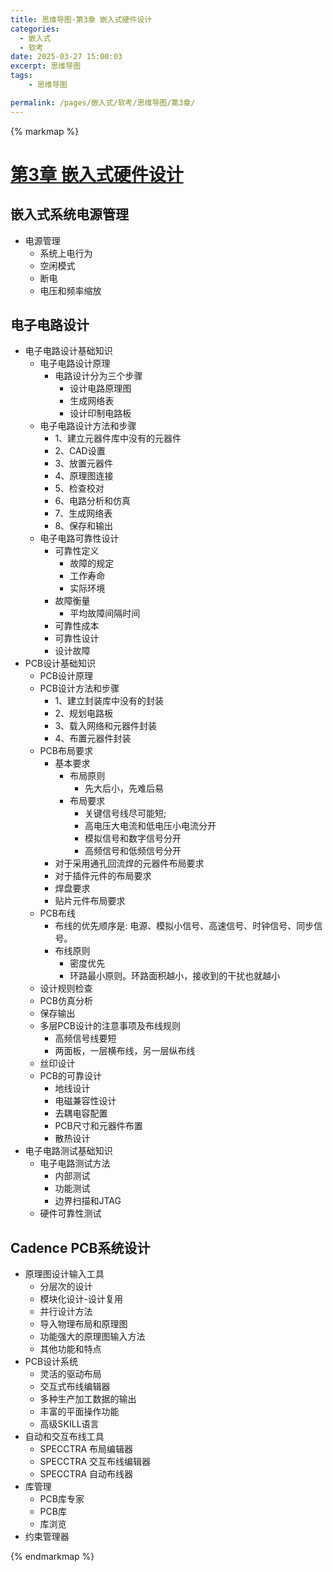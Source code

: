 ```yaml
---
title: 思维导图-第3章 嵌入式硬件设计
categories:
  - 嵌入式
  - 软考
date: 2025-03-27 15:00:03
excerpt: 思维导图
tags:
    - 思维导图

permalink: /pages/嵌入式/软考/思维导图/第3章/
---
```



{% markmap %}

# [第3章 嵌入式硬件设计](/pages/嵌入式/软考/思维导图/)

## 嵌入式系统电源管理

- 电源管理
    - 系统上电行为
    - 空闲模式
    - 断电
    - 电压和频率缩放

## 电子电路设计

- 电子电路设计基础知识  
    - 电子电路设计原理
        - 电路设计分为三个步骤
            - 设计电路原理图
            - 生成网络表
            - 设计印制电路板
    - 电子电路设计方法和步骤
        - 1、建立元器件库中没有的元器件
        - 2、CAD设置
        - 3、放置元器件
        - 4、原理图连接
        - 5、检查校对
        - 6、电路分析和仿真
        - 7、生成网络表
        - 8、保存和输出
    - 电子电路可靠性设计
        - 可靠性定义
            - 故障的规定
            - 工作寿命
            - 实际环境
        - 故障衡量
            - 平均故障间隔时间
        - 可靠性成本
        - 可靠性设计
        - 设计故障
- PCB设计基础知识
    - PCB设计原理
    - PCB设计方法和步骤
        - 1、建立封装库中没有的封装
        - 2、规划电路板
        - 3、载入网络和元器件封装
        - 4、布置元器件封装
    - PCB布局要求
        - 基本要求
            - 布局原则
                - 先大后小，先难后易
            - 布局要求
                - 关键信号线尽可能短;
                - 高电压大电流和低电压小电流分开
                - 模拟信号和数字信号分开
                - 高频信号和低频信号分开
        - 对于采用通孔回流焊的元器件布局要求
        - 对于插件元件的布局要求
        - 焊盘要求
        - 贴片元件布局要求
    - PCB布线
        - 布线的优先顺序是: 电源、模拟小信号、高速信号、时钟信号、同步信号。
        - 布线原则
            - 密度优先
            - 环路最小原则。环路面积越小，接收到的干扰也就越小
    - 设计规则检查
    - PCB仿真分析
    - 保存输出
    - 多层PCB设计的注意事项及布线规则
        - 高频信号线要短
        - 两面板，一层横布线，另一层纵布线
    - 丝印设计
    - PCB的可靠设计
        - 地线设计
        - 电磁兼容性设计
        - 去耦电容配置
        - PCB尺寸和元器件布置
        - 散热设计
- 电子电路测试基础知识
    - 电子电路测试方法
        - 内部测试
        - 功能测试
        - 边界扫描和JTAG
    - 硬件可靠性测试


## Cadence PCB系统设计

- 原理图设计输入工具
    - 分层次的设计
    - 模块化设计-设计复用
    - 并行设计方法
    - 导入物理布局和原理图
    - 功能强大的原理图输入方法
    - 其他功能和特点
- PCB设计系统
    - 灵活的驱动布局
    - 交互式布线编辑器
    - 多种生产加工数据的输出
    - 丰富的平面操作功能
    - 高级SKILL语言
- 自动和交互布线工具
    - SPECCTRA 布局编辑器
    - SPECCTRA 交互布线编辑器
    - SPECCTRA 自动布线器
- 库管理
    - PCB库专家
    - PCB库
    - 库浏览
- 约束管理器

{% endmarkmap %}